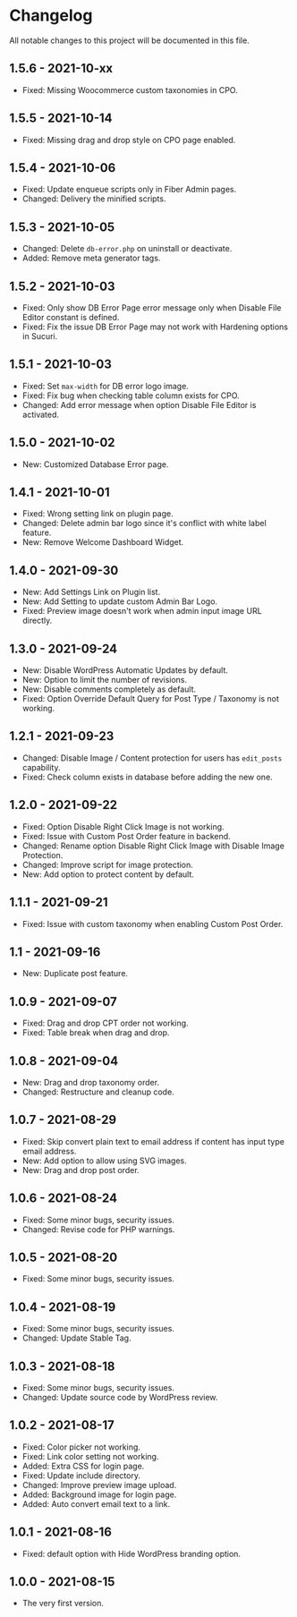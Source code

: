 # Changelog

All notable changes to this project will be documented in this file.

## 1.5.6 - 2021-10-xx

* Fixed: Missing Woocommerce custom taxonomies in CPO.

## 1.5.5 - 2021-10-14

* Fixed: Missing drag and drop style on CPO page enabled.

## 1.5.4 - 2021-10-06

* Fixed: Update enqueue scripts only in Fiber Admin pages.
* Changed: Delivery the minified scripts.

## 1.5.3 - 2021-10-05

* Changed: Delete `db-error.php` on uninstall or deactivate.
* Added: Remove meta generator tags.

## 1.5.2 - 2021-10-03

* Fixed: Only show DB Error Page error message only when Disable File Editor constant is defined.
* Fixed: Fix the issue DB Error Page may not work with Hardening options in Sucuri.

## 1.5.1 - 2021-10-03

* Fixed: Set `max-width` for DB error logo image.
* Fixed: Fix bug when checking table column exists for CPO.
* Changed: Add error message when option Disable File Editor is activated.

## 1.5.0 - 2021-10-02

* New: Customized Database Error page.

## 1.4.1 - 2021-10-01

* Fixed: Wrong setting link on plugin page.
* Changed: Delete admin bar logo since it's conflict with white label feature.
* New: Remove Welcome Dashboard Widget.

## 1.4.0 - 2021-09-30

* New: Add Settings Link on Plugin list.
* New: Add Setting to update custom Admin Bar Logo.
* Fixed: Preview image doesn't work when admin input image URL directly.

## 1.3.0 - 2021-09-24

* New: Disable WordPress Automatic Updates by default.
* New: Option to limit the number of revisions.
* New: Disable comments completely as default.
* Fixed: Option Override Default Query for Post Type / Taxonomy is not working.

## 1.2.1 - 2021-09-23

* Changed: Disable Image / Content protection for users has `edit_posts` capability.
* Fixed: Check column exists in database before adding the new one.

## 1.2.0 - 2021-09-22

* Fixed: Option Disable Right Click Image is not working.
* Fixed: Issue with Custom Post Order feature in backend.
* Changed: Rename option Disable Right Click Image with Disable Image Protection.
* Changed: Improve script for image protection.
* New: Add option to protect content by default.

## 1.1.1 - 2021-09-21

* Fixed: Issue with custom taxonomy when enabling Custom Post Order.

## 1.1 - 2021-09-16

* New: Duplicate post feature.

## 1.0.9 - 2021-09-07

* Fixed: Drag and drop CPT order not working.
* Fixed: Table break when drag and drop.

## 1.0.8 - 2021-09-04

* New: Drag and drop taxonomy order.
* Changed: Restructure and cleanup code.

## 1.0.7 - 2021-08-29

* Fixed: Skip convert plain text to email address if content has input type email address.
* New: Add option to allow using SVG images.
* New: Drag and drop post order.

## 1.0.6 - 2021-08-24

* Fixed: Some minor bugs, security issues.
* Changed: Revise code for PHP warnings.

## 1.0.5 - 2021-08-20

* Fixed: Some minor bugs, security issues.

## 1.0.4 - 2021-08-19

* Fixed: Some minor bugs, security issues.
* Changed: Update Stable Tag.

## 1.0.3 - 2021-08-18

* Fixed: Some minor bugs, security issues.
* Changed: Update source code by WordPress review.

## 1.0.2 - 2021-08-17

* Fixed: Color picker not working.
* Fixed: Link color setting not working.
* Added: Extra CSS for login page.
* Fixed: Update include directory.
* Changed: Improve preview image upload.
* Added: Background image for login page.
* Added: Auto convert email text to a link.

## 1.0.1 - 2021-08-16

* Fixed: default option with Hide WordPress branding option.

## 1.0.0 - 2021-08-15

* The very first version.